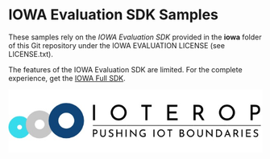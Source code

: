 # IOWA Evaluation SDK Samples

These samples rely on the *IOWA Evaluation SDK* provided in the **iowa** folder of this Git repository under the IOWA EVALUATION LICENSE (see LICENSE.txt).

The features of the IOWA Evaluation SDK are limited. For the complete experience, get the [IOWA Full SDK](https://ioterop.com/iowa/).

![IoTerop Logo](../.images/IoTerop_logo.jpg)
